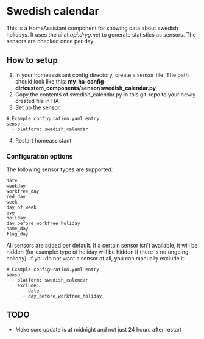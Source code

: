 # Swedish calendar
This is a HomeAssistant component for showing data about swedish holidays. It uses the ai at *api.dryg.net* to generate statistics as sensors. The sensors are checked once per day.

## How to setup

1. In your homeassistant config directory, create a sensor file. The path should look like this: **my-ha-config-dir/custom_components/sensor/swedish_calendar.py**
2. Copy the contents of swedish_calendar.py in this git-repo to your newly created file in HA
3. Set up the sensor:
~~~~
# Example configuration.yaml entry
sensor:
  - platform: swedish_calendar
~~~~
4. Restart homeassistant

### Configuration options
The following sensor types are supported:
~~~~
date
weekday
workfree_day
red_day
week
day_of_week
eve
holiday
day_before_workfree_holiday
name_day
flag_day
~~~~

All sensors are added per default. If a certain sensor isn't available, it will be hidden (for example: type of holiday will be hidden if there is no ongoing holiday). If you do not want a sensor at all, you can manually exclude it:
~~~~
# Example configuration.yaml entry
sensor:
  - platform: swedish_calendar
    exclude:
      - date
      - day_before_workfree_holiday
~~~~

## TODO
* Make sure update is at midnight and not just 24 hours after restart
